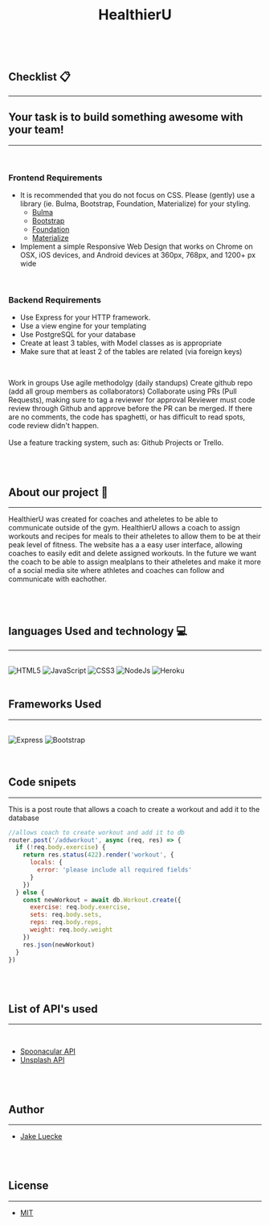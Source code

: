# <p align="center"> HealthierU </p>
<br>
<br>

## Checklist 📋
<hr>

## Your task is to build something awesome with your team!
<hr>
<br>

### Frontend Requirements
* It is recommended that you do not focus on CSS. Please (gently) use a library (ie. Bulma, Bootstrap, Foundation, Materialize) for your styling.
    * [Bulma](https://bulma.io/)
    * [Bootstrap](https://getbootstrap.com/)
    * [Foundation](https://get.foundation/)
    * [Materialize](https://materializecss.com/)
* Implement a simple Responsive Web Design that works on Chrome on OSX, iOS devices, and Android devices at 360px, 768px, and 1200+ px wide

<br>

### Backend Requirements
* Use Express for your HTTP framework.
* Use a view engine for your templating
* Use PostgreSQL for your database
* Create at least 3 tables, with Model classes as is appropriate
* Make sure that at least 2 of the tables are related (via foreign keys)

<br>

Work in groups
Use agile methodolgy (daily standups)
Create github repo (add all group members as collaborators)
Collaborate using PRs (Pull Requests), making sure to tag a reviewer for approval
Reviewer must code review through Github and approve before the PR can be merged. If there are no comments, the code has spaghetti, or has difficult to read spots, code review didn't happen.
<br>
<br>
Use a feature tracking system, such as:
Github Projects or
Trello.

<br>
<br>

## About our project 📝
<hr>
HealthierU was created for coaches and atheletes to be able to communicate outside of the gym. HealthierU allows a coach to assign workouts and recipes for meals to their atheletes to allow them to be at their peak level of fitness. The website has a a easy user interface, allowing coaches to easily edit and delete assigned workouts. In the future we want the coach to be able to assign mealplans to their atheletes and make it more of a social media site where athletes and coaches can follow and communicate with eachother.
<br>
<br>
<br>
<br>

## languages Used and technology 💻
<hr>
<br>

<img alt="HTML5" src="https://img.shields.io/badge/html5%20-%23E34F26.svg?&style=for-the-badge&logo=html5&logoColor=white"/>
<img alt="JavaScript" src="https://img.shields.io/badge/javascript%20-%23323330.svg?&style=for-the-badge&logo=javascript&logoColor=%23F7DF1E"/>
<img alt="CSS3" src="https://img.shields.io/badge/css3%20-%231572B6.svg?&style=for-the-badge&logo=css3&logoColor=white"/>
<img alt="NodeJs" src="https://camo.githubusercontent.com/cc96d7d28a6ca21ddbb1f2521d751d375230ed840271e6a4c8694cf87cc60c14/68747470733a2f2f696d672e736869656c64732e696f2f62616467652f6e6f64652e6a732532302d2532333433383533442e7376673f267374796c653d666f722d7468652d6261646765266c6f676f3d6e6f64652e6a73266c6f676f436f6c6f723d7768697465">
<img alt="Heroku" src="https://camo.githubusercontent.com/865b9493c6eccbcaedacf295b96adb9acd97e7088bdc982d8d225f3581bb4582/68747470733a2f2f696d672e736869656c64732e696f2f62616467652f6865726f6b752532302d2532333433303039382e7376673f267374796c653d666f722d7468652d6261646765266c6f676f3d6865726f6b75266c6f676f436f6c6f723d7768697465">
<br>
<br>

## Frameworks Used
<hr>
<br>

<img alt="Express" src="https://camo.githubusercontent.com/87d8d88ac087f77c5b56509373a2dd49e5439722d7ad59c3f39a577907053152/68747470733a2f2f696d672e736869656c64732e696f2f62616467652f657870726573732e6a732532302d2532333430346435392e7376673f267374796c653d666f722d7468652d6261646765">
<img alt="Bootstrap" src="https://img.shields.io/badge/bootstrap%20-%23563D7C.svg?&style=for-the-badge&logo=bootstrap&logoColor=white"/>

<br>
<br>
<br>

## Code snipets
<hr>


<p> This is a post route that allows a coach to create a workout and add it to the database
<br>

```js
//allows coach to create workout and add it to db
router.post('/addworkout', async (req, res) => {
  if (!req.body.exercise) {
    return res.status(422).render('workout', {
      locals: {
        error: 'please include all required fields'
      }
    })
  } else {
    const newWorkout = await db.Workout.create({
      exercise: req.body.exercise,
      sets: req.body.sets,
      reps: req.body.reps,
      weight: req.body.weight
    })
    res.json(newWorkout)
  }
})

```

<br>
<br>

## List of API's used
<hr>
<br>

* [Spoonacular API](https://spoonacular.com/food-api)
* [Unsplash API](https://unsplash.com/developers)

<br>
<br>


## Author
<hr>
 
* [Jake Luecke](https://github.com/jrluecke95)

<br>
<br>

## License
<hr>


* [MIT](https://opensource.org/licenses/MIT)